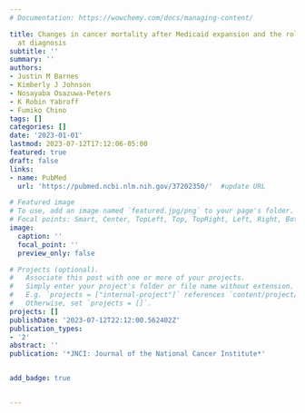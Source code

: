 ```yaml
---
# Documentation: https://wowchemy.com/docs/managing-content/

title: Changes in cancer mortality after Medicaid expansion and the role of stage
  at diagnosis
subtitle: ''
summary: ''
authors:
- Justin M Barnes
- Kimberly J Johnson
- Nosayaba Osazuwa-Peters
- K Robin Yabroff
- Fumiko Chino
tags: []
categories: []
date: '2023-01-01'
lastmod: 2023-07-12T17:12:06-05:00
featured: true
draft: false
links:
- name: PubMed
  url: 'https://pubmed.ncbi.nlm.nih.gov/37202350/'  #update URL

# Featured image
# To use, add an image named `featured.jpg/png` to your page's folder.
# Focal points: Smart, Center, TopLeft, Top, TopRight, Left, Right, BottomLeft, Bottom, BottomRight.
image:
  caption: ''
  focal_point: ''
  preview_only: false

# Projects (optional).
#   Associate this post with one or more of your projects.
#   Simply enter your project's folder or file name without extension.
#   E.g. `projects = ["internal-project"]` references `content/project/deep-learning/index.md`.
#   Otherwise, set `projects = []`.
projects: []
publishDate: '2023-07-12T22:12:00.562402Z'
publication_types:
- '2'
abstract: ''
publication: '*JNCI: Journal of the National Cancer Institute*'


add_badge: true


---
```

<div class='altmetric-embed' data-badge-type='medium-donut' data-badge-details='right' data-doi="10.1093/jnci/djad094"></div>
<html>
<script type='text/javascript' src='https://d1bxh8uas1mnw7.cloudfront.net/assets/embed.js'></script>
</html>

